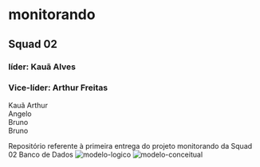 # monitorando
## Squad 02
### líder: Kauã Alves 
### Vice-líder: Arthur Freitas
<p> Kauã  
Arthur </br> 
Angelo  </br> 
Bruno  </br> 
Bruno  </br> 
</p>

Repositório referente à primeira entrega do projeto monitorando da Squad 02
Banco de Dados
![modelo-logico](https://github.com/Squad002-2023/monitorando/assets/142227461/2cef6be0-4913-4325-bb45-4b552633ced9)
![modelo-conceitual](https://github.com/Squad002-2023/monitorando/assets/142227461/98307065-d22d-4854-9bc6-2ec376c013fc)
